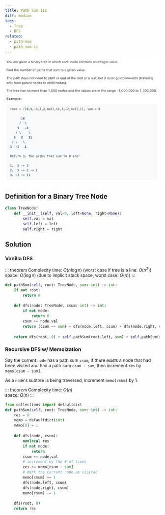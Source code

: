 ```yaml
---
title: Path Sum III
diff: medium
tags:
  - Tree
  - DFS
related:
  - path-sum
  - path-sum-ii
---
```


<img class="medium-zoom" src="/algo/path-sum-iii.png" alt="https://leetcode.com/problems/path-sum-iii">

## Definition for a Binary Tree Node

```py
class TreeNode:
    def __init__(self, val=0, left=None, right=None):
        self.val = val
        self.left = left
        self.right = right
```

## Solution

### Vanilla DFS

::: theorem Complexity
time: $O(n \log n)$ (worst case if tree is a line: $O(n^2)$)  
space: $O(\log n)$ (due to implicit stack space, worst case: $O(n)$)
:::

```py
def pathSum(self, root: TreeNode, sum: int) -> int:
    if not root:
        return 0

    def dfs(node: TreeNode, csum: int) -> int:
        if not node:
            return 0
        csum += node.val
        return (csum == sum) + dfs(node.left, csum) + dfs(node.right, csum)

    return dfs(root, 0) + self.pathSum(root.left, sum) + self.pathSum(root.right, sum)
```

### Recursive DFS w/ Memoization

Say the current `node` has a path sum `csum`, if there exists a node that had been visited and had a path sum `csum - sum`, then increment `res` by `memo[csum - sum]`.

As a `node`'s subtree is being traversed, increment `memo[csum]` by $1$.

::: theorem Complexity
time: $O(n)$  
space: $O(n)$
:::

```py
from collections import defaultdict
def pathSum(self, root: TreeNode, sum: int) -> int:
    res = 0
    memo = defaultdict(int)
    memo[0] = 1

    def dfs(node, csum):
        nonlocal res
        if not node:
            return
        csum += node.val
        # increment by the # of times
        res += memo[csum - sum]
        # mark the current node as visited
        memo[csum] += 1
        dfs(node.left, csum)
        dfs(node.right, csum)
        memo[csum] -= 1

    dfs(root, 0)
    return res
```
